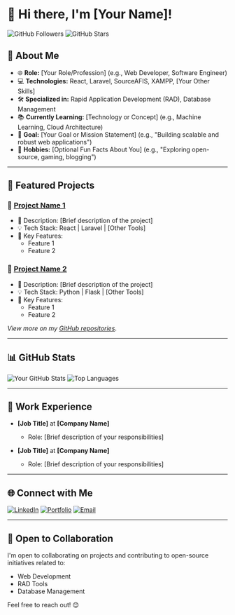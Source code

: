 # 👋 Hi there, I'm [Your Name]!

![GitHub Followers](https://img.shields.io/github/followers/your-username?style=social)
![GitHub Stars](https://img.shields.io/github/stars/your-username?style=social)

## 🌟 About Me
- 🌐 **Role:** [Your Role/Profession] (e.g., Web Developer, Software Engineer)
- 💻 **Technologies:** React, Laravel, SourceAFIS, XAMPP, [Your Other Skills]
- 🛠️ **Specialized in:** Rapid Application Development (RAD), Database Management
- 📚 **Currently Learning:** [Technology or Concept] (e.g., Machine Learning, Cloud Architecture)
- 🎯 **Goal:** [Your Goal or Mission Statement] (e.g., "Building scalable and robust web applications")
- 🌱 **Hobbies:** [Optional Fun Facts About You] (e.g., "Exploring open-source, gaming, blogging")

---

## 🚀 Featured Projects

### 🔗 [Project Name 1](https://github.com/your-username/project1)
- 🌟 Description: [Brief description of the project]
- 💡 Tech Stack: React | Laravel | [Other Tools]
- 📝 Key Features: 
  - Feature 1
  - Feature 2

### 🔗 [Project Name 2](https://github.com/your-username/project2)
- 🌟 Description: [Brief description of the project]
- 💡 Tech Stack: Python | Flask | [Other Tools]
- 📝 Key Features:
  - Feature 1
  - Feature 2

*View more on my [GitHub repositories](https://github.com/your-username?tab=repositories)*.

---

## 📊 GitHub Stats

![Your GitHub Stats](https://github-readme-stats.vercel.app/api?username=your-username&show_icons=true&theme=radical)
![Top Languages](https://github-readme-stats.vercel.app/api/top-langs/?username=your-username&layout=compact&theme=radical)

---

## 💼 Work Experience
- **[Job Title]** at **[Company Name]**
  - Role: [Brief description of your responsibilities]

- **[Job Title]** at **[Company Name]**
  - Role: [Brief description of your responsibilities]

---

## 🌐 Connect with Me

[![LinkedIn](https://img.shields.io/badge/LinkedIn-0077B5?logo=linkedin&logoColor=white)](https://www.linkedin.com/in/your-profile)
[![Portfolio](https://img.shields.io/badge/Portfolio-24292E?logo=githubpages&logoColor=white)](https://your-portfolio-link)
[![Email](https://img.shields.io/badge/Email-D14836?logo=gmail&logoColor=white)](mailto:your-email@example.com)

---

## 🤝 Open to Collaboration
I'm open to collaborating on projects and contributing to open-source initiatives related to:
- Web Development
- RAD Tools
- Database Management

Feel free to reach out! 😊
